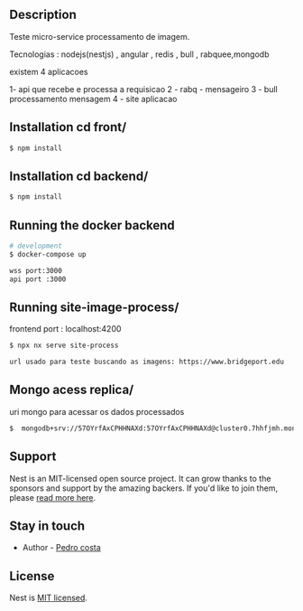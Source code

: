 
## Description

Teste micro-service processamento de imagem.

Tecnologias :  nodejs(nestjs) , angular , redis , bull , rabquee,mongodb


existem  4 aplicacoes

 1-  api que recebe e processa a requisicao
 2 -  rabq - mensageiro
 3 - bull processamento mensagem
 4 -  site aplicacao

## Installation  cd front/

```bash
$ npm install
```

## Installation  cd backend/

```bash
$ npm install
```


## Running the docker backend

```bash
# development
$ docker-compose up

wss port:3000
api port :3000

```

## Running  site-image-process/
frontend port : localhost:4200
```bash
$ npx nx serve site-process 

url usado para teste buscando as imagens: https://www.bridgeport.edu
```

## Mongo acess replica/
uri mongo para acessar os dados processados
```bash
$  mongodb+srv://57OYrfAxCPHHNAXd:57OYrfAxCPHHNAXd@cluster0.7hhfjmh.mongodb.net/?retryWrites=true&w=majority 


```

 

## Support

Nest is an MIT-licensed open source project. It can grow thanks to the sponsors and support by the amazing backers. If you'd like to join them, please [read more here](https://docs.nestjs.com/support).

## Stay in touch

- Author - [Pedro costa]((https://github.com/devpedrocosta))


## License

Nest is [MIT licensed](LICENSE).

